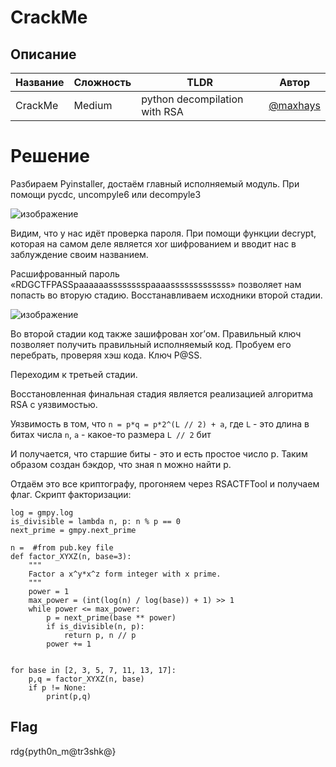 # CrackMe

## Описание 
| Название | Сложность | TLDR | Автор |
|------|-----|-------|--------|
| CrackMe | Medium | python decompilation with RSA  |[@maxhays](https://t.me/maxhays) |

# Решение

Разбираем Pyinstaller, достаём главный исполняемый модуль. При помощи pycdc, uncompyle6 или decompyle3

![изображение](https://github.com/user-attachments/assets/d9205fbf-4089-4741-8f3a-aa9965c043df)

Видим, что у нас идёт проверка пароля. При помощи функции decrypt, которая на самом деле является xor шифрованием и вводит нас в заблуждение своим названием.

Расшифрованный пароль «RDGCTFPASSpaaaaaasssssssspaaaasssssssssssss» позволяет нам попасть во вторую стадию. Восстанавливаем исходники второй стадии.

![изображение](https://github.com/user-attachments/assets/bde9d4fc-dd16-45da-a436-a50d5eb156bf)

Во второй стадии код также зашифрован xor’ом. Правильный ключ позволяет получить правильный исполняемый код. Пробуем его перебрать, проверяя хэш кода. Ключ P@SS.

Переходим к третьей стадии.

Восстановленная финальная стадия является реализацией алгоритма RSA с уязвимостью. 

Уязвимость в том, что `n = p*q = p*2^(L // 2) + a`, где `L` - это длина в битах числа `n`, `a` - какое-то размера `L // 2` бит

И получается, что старшие биты - это и есть простое число p. Таким образом создан бэкдор, что зная n можно найти p. 

Отдаём это все криптографу, прогоняем через RSACTFTool и получаем флаг. Скрипт факторизации:

```
log = gmpy.log
is_divisible = lambda n, p: n % p == 0
next_prime = gmpy.next_prime

n =  #from pub.key file
def factor_XYXZ(n, base=3):
    """
    Factor a x^y*x^z form integer with x prime.
    """
    power = 1
    max_power = (int(log(n) / log(base)) + 1) >> 1
    while power <= max_power:
        p = next_prime(base ** power)
        if is_divisible(n, p):
            return p, n // p
        power += 1


for base in [2, 3, 5, 7, 11, 13, 17]:
    p,q = factor_XYXZ(n, base)
    if p != None:
        print(p,q)
```

## Flag
rdg{pyth0n_m@tr3shk@}
